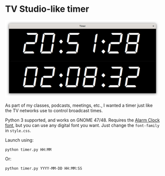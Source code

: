 # TV Studio-like timer

![screenshot](screenshot.png "Screenshot of the tool in use.")

As part of my classes, podcasts, meetings, etc., I wanted a timer just like
the TV networks use to control broadcast times.

Python 3 supported, and works on GNOME 47/48. Requires the
[Alarm Clock font](https://www.dafont.com/alarm-clock.font), but you can use
any digital font you want. Just change the `font-family` in `style.css`.

Launch using:

```shell
python timer.py HH:MM
```

Or:

```shell
python timer.py YYYY-MM-DD HH:MM:SS 
```

